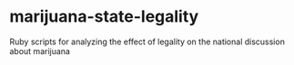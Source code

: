 marijuana-state-legality
========================

Ruby scripts for analyzing the effect of legality on the national discussion about marijuana
